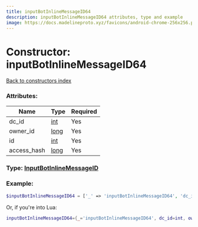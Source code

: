 ```yaml
---
title: inputBotInlineMessageID64
description: inputBotInlineMessageID64 attributes, type and example
image: https://docs.madelineproto.xyz/favicons/android-chrome-256x256.png
---
```

# Constructor: inputBotInlineMessageID64  
[Back to constructors index](index.md)



### Attributes:

| Name     |    Type       | Required |
|----------|---------------|----------|
|dc\_id|[int](../types/int.md) | Yes|
|owner\_id|[long](../types/long.md) | Yes|
|id|[int](../types/int.md) | Yes|
|access\_hash|[long](../types/long.md) | Yes|



### Type: [InputBotInlineMessageID](../types/InputBotInlineMessageID.md)


### Example:

```php
$inputBotInlineMessageID64 = ['_' => 'inputBotInlineMessageID64', 'dc_id' => int, 'owner_id' => long, 'id' => int, 'access_hash' => long];
```  


Or, if you're into Lua:

```lua
inputBotInlineMessageID64={_='inputBotInlineMessageID64', dc_id=int, owner_id=long, id=int, access_hash=long}

```



